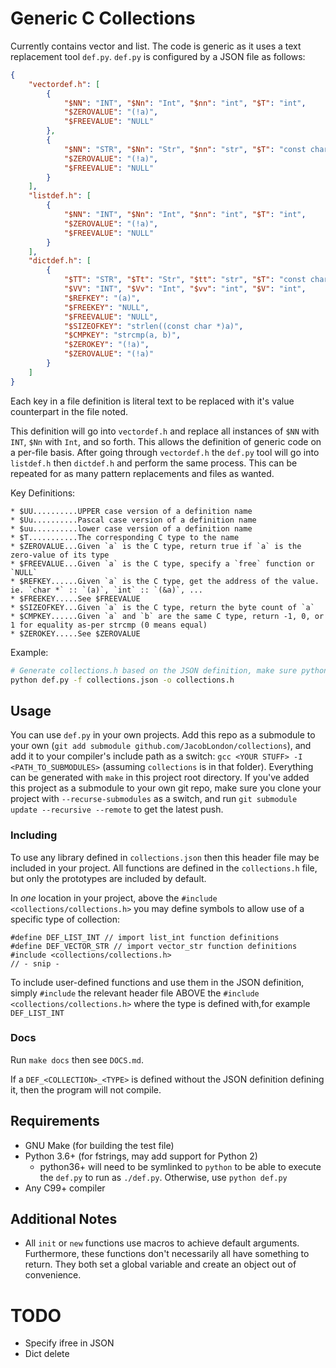 # Generic C Collections
Currently contains vector and list. The code is generic as it uses a text replacement tool `def.py`. `def.py` is configured by a JSON file as follows:
```json
{
    "vectordef.h": [
        {
            "$NN": "INT", "$Nn": "Int", "$nn": "int", "$T": "int",
            "$ZEROVALUE": "(!a)",
            "$FREEVALUE": "NULL"
        },
        {
            "$NN": "STR", "$Nn": "Str", "$nn": "str", "$T": "const char *",
            "$ZEROVALUE": "(!a)",
            "$FREEVALUE": "NULL"
        }
    ],
    "listdef.h": [
        {
            "$NN": "INT", "$Nn": "Int", "$nn": "int", "$T": "int",
            "$ZEROVALUE": "(!a)",
            "$FREEVALUE": "NULL"
        }
    ],
    "dictdef.h": [
        {
            "$TT": "STR", "$Tt": "Str", "$tt": "str", "$T": "const char *",
            "$VV": "INT", "$Vv": "Int", "$vv": "int", "$V": "int",
            "$REFKEY": "(a)",
            "$FREEKEY": "NULL",
            "$FREEVALUE": "NULL",
            "$SIZEOFKEY": "strlen((const char *)a)",
            "$CMPKEY": "strcmp(a, b)",
            "$ZEROKEY": "(!a)",
            "$ZEROVALUE": "(!a)"
        }
    ]
}
```

Each key in a file definition is literal text to be replaced with it's value counterpart in the file noted.

This definition will go into `vectordef.h` and replace all instances of `$NN` with `INT`, `$Nn` with `Int`, and so forth. This allows the definition of generic code on a per-file basis. After going through `vectordef.h` the `def.py` tool will go into `listdef.h` then `dictdef.h` and perform the same process. This can be repeated for as many pattern replacements and files as wanted.

Key Definitions:
```
* $UU..........UPPER case version of a definition name
* $Uu..........Pascal case version of a definition name
* $uu..........lower case version of a definition name
* $T...........The corresponding C type to the name
* $ZEROVALUE...Given `a` is the C type, return true if `a` is the zero-value of its type
* $FREEVALUE...Given `a` is the C type, specify a `free` function or `NULL`
* $REFKEY......Given `a` is the C type, get the address of the value. ie. `char *` :: `(a)`, `int` :: `(&a)`, ...
* $FREEKEY.....See $FREEVALUE
* $SIZEOFKEY...Given `a` is the C type, return the byte count of `a`
* $CMPKEY......Given `a` and `b` are the same C type, return -1, 0, or 1 for equality as-per strcmp (0 means equal)
* $ZEROKEY.....See $ZEROVALUE
```

Example:
```bash
# Generate collections.h based on the JSON definition, make sure python is python3.6+
python def.py -f collections.json -o collections.h
```

## Usage
You can use `def.py` in your own projects. Add this repo as a submodule to your own (`git add submodule github.com/JacobLondon/collections`), and add it to your compiler's include path as a switch: `gcc <YOUR STUFF> -I <PATH_TO_SUBMODULES>` (assuming `collections` is in that folder). Everything can be generated with `make` in this project root directory. If you've added this project as a submodule to your own git repo, make sure you clone your project with `--recurse-submodules` as a switch, and run `git submodule update --recursive --remote` to get the latest push.

### Including
To use any library defined in `collections.json` then this header file may be included in your project. All functions are defined in the `collections.h` file, but only the prototypes are included by default.

In _one_ location in your project, above the `#include <collections/collections.h>` you may define symbols to allow use of a specific type of collection:
```
#define DEF_LIST_INT // import list_int function definitions
#define DEF_VECTOR_STR // import vector_str function definitions
#include <collections/collections.h>
// - snip -
```

To include user-defined functions and use them in the JSON definition, simply `#include` the relevant header file ABOVE the `#include <collections/collections.h>` where the type is defined with,for example `DEF_LIST_INT`

### Docs
Run `make docs` then see `DOCS.md`.

If a `DEF_<COLLECTION>_<TYPE>` is defined without the JSON definition defining it, then the program will not compile.

## Requirements
* GNU Make (for building the test file)
* Python 3.6+ (for fstrings, may add support for Python 2)
  * python36+ will need to be symlinked to `python` to be able to execute the `def.py` to run as `./def.py`. Otherwise, use `python def.py`
* Any C99+ compiler

## Additional Notes
* All `init` or `new` functions use macros to achieve default arguments. Furthermore, these functions don't necessarily all have something to return. They both set a global variable and create an object out of convenience.

# TODO
* Specify ifree in JSON
* Dict delete
